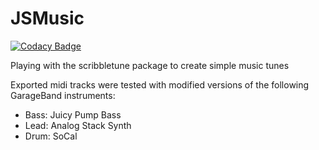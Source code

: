# JSMusic
[![Codacy Badge](https://api.codacy.com/project/badge/Grade/499e8bad282245208e83bfa214969900)](https://www.codacy.com/app/peterOutOfLowerGumtree/JSMusic?utm_source=github.com&amp;utm_medium=referral&amp;utm_content=peterOutOfLowerGumtree/JSMusic&amp;utm_campaign=Badge_Grade)

Playing with the scribbletune package to create simple music tunes

Exported midi tracks were tested with modified versions of the following GarageBand instruments:
* Bass: Juicy Pump Bass
* Lead: Analog Stack Synth
* Drum: SoCal
